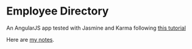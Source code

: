 # Employee Directory
An AngularJS app tested with Jasmine and Karma following [this tutorial](https://scotch.io/tutorials/testing-angularjs-with-jasmine-and-karma-part-1)

Here are [my notes](https://gist.github.com/jsheridanwells/aad7f7b71b577e265192dfdc736d2cc6).
